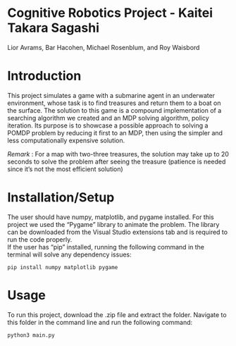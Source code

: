 # Cognitive Robotics Project - Kaitei Takara Sagashi
Lior Avrams, Bar Hacohen, Michael Rosenblum, and Roy Waisbord

# Introduction 

This project simulates a game with a submarine agent in an underwater environment, whose task is to find treasures and return them to a boat on the surface. The solution to this game is a compound implementation of a searching algorithm we created and an MDP solving algorithm, policy iteration. Its purpose is to showcase a possible approach to solving a POMDP problem by reducing it first to an MDP, then using the simpler and less computationally expensive solution. 

*Remark* : For a map with two-three treasures, the solution may take up to 20 seconds to solve the problem after seeing the treasure (patience is needed since it’s not the most efficient solution) 

# Installation/Setup 

The user should have numpy, matplotlib, and pygame installed. 
For this project we used the “Pygame” library to animate the problem. The library can be downloaded from the Visual Studio extensions tab and is required to run the code properly.  
If the user has “pip” installed, running the following command in the terminal will solve any dependency issues: 
```
pip install numpy matplotlib pygame 
```
# Usage 

To run this project, download the .zip file and extract the folder. Navigate to this folder in the command line and run the following command: 
```
python3 main.py
```

<div style="background-image: url('https://github.com/lioronline/Submarine/blob/main/sub_photo.jpg'); height: 500px; background-size: cover;">
</div>
